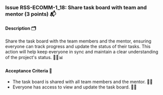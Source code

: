 ### Issue RSS-ECOMM-1_18: Share task board with team and mentor (3 points) 📬

#### Description 🗂️

Share the task board with the team members and the mentor, ensuring everyone can track progress and update the status of their tasks. This action will help keep everyone in sync and maintain a clear understanding of the project's status. 👥🔄📊

#### Acceptance Criteria 🎯

- The task board is shared with all team members and the mentor. 📌👥
- Everyone has access to view and update the task board. 👀📝
